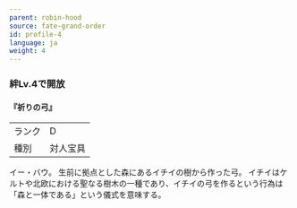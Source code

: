 ```yaml
---
parent: robin-hood
source: fate-grand-order
id: profile-4
language: ja
weight: 4
---
```


### 絆Lv.4で開放

#### 『祈りの弓』

<table>
  <tr><td>ランク</td><td>D</td></tr>
  <tr><td>種別</td><td>対人宝具</td></tr>
</table>

イー・バウ。
生前に拠点とした森にあるイチイの樹から作った弓。
イチイはケルトや北欧における聖なる樹木の一種であり、イチイの弓を作るという行為は「森と一体である」という儀式を意味する。
